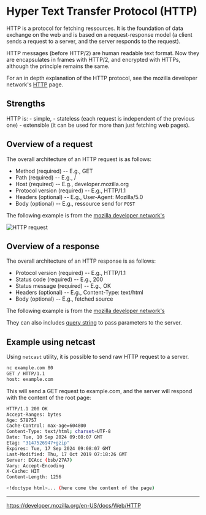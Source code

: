 # Hyper Text Transfer Protocol (HTTP)

HTTP is a protocol for fetching ressources. It is the
foundation of data exchange on the web and is based on a
request-response model (a client sends a request to a server,
and the server responds to the request).

HTTP messages (before HTTP/2) are human readable text format. Now they are encapsulates in frames with HTTP/2, and encrypted with HTTPs, although the principle remains the same.

For an in depth explanation of the HTTP protocol, see the mozilla
developer network's
[HTTP](https://developer.mozilla.org/en-US/docs/Web/HTTP)
page.

## Strengths
HTTP is: 
    - simple,
    - stateless (each request is independent of the
previous one)
    - extensible (it can be used for more than
just fetching web pages).

## Overview of a request
The overall architecture of an HTTP request is as follows:

- Method (required) -- E.g., GET
- Path (required) --  E.g., /
- Host (required) -- E.g., developer.mozilla.org
- Protocol version (required) -- E.g., HTTP/1.1
- Headers (optional) -- E.g., User-Agent: Mozilla/5.0
- Body (optional) -- E.g., ressource send for `POST`

The following example is from the [mozilla developer
network's](https://mdn.github.io/shared-assets/images/diagrams/http/overview/http-request.svg)

![HTTP request](./http_request.svg)

## Overview of a response

The overall architecture of an HTTP response is as follows:

- Protocol version (required) -- E.g., HTTP/1.1
- Status code (required) -- E.g., 200
- Status message (required) -- E.g., OK
- Headers (optional) -- E.g., Content-Type: text/html
- Body (optional) -- E.g., fetched source

The following example is from the [mozilla developer
network's](../133/http_response.svg)

They can also includes [query string](../138/README.md) to pass
parameters to the server.

## Example using netcast

Using `netcast` utility, it is possible to send raw HTTP request
to a server.

```bash
nc example.com 80
GET / HTTP/1.1
host: example.com
```

This will send a GET request to example.com, and the server will
respond with the content of the root page:

```bash
HTTP/1.1 200 OK
Accept-Ranges: bytes
Age: 578757
Cache-Control: max-age=604800
Content-Type: text/html; charset=UTF-8
Date: Tue, 10 Sep 2024 09:08:07 GMT
Etag: "3147526947+gzip"
Expires: Tue, 17 Sep 2024 09:08:07 GMT
Last-Modified: Thu, 17 Oct 2019 07:18:26 GMT
Server: ECAcc (bsb/27A7)
Vary: Accept-Encoding
X-Cache: HIT
Content-Length: 1256

<!doctype html>... (here come the content of the page)
```

---
<https://developer.mozilla.org/en-US/docs/Web/HTTP>
